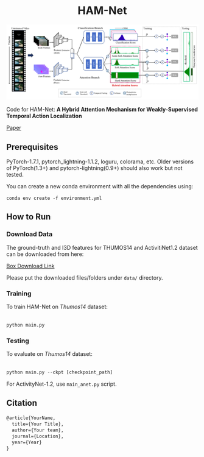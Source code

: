 <div align="center">    

# HAM-Net

<p align="center">
  <img src="data/hamnet_model.png" width="600">
</p>


</div>


Code for HAM-Net: **A Hybrid Attention Mechanism for Weakly-Supervised Temporal Action Localization**

[Paper](https://drive.google.com/file/d/16z4PyE_t6n6O1akN2OeAOVYemif7A8Nd/view?usp=sharing)

## Prerequisites

PyTorch-1.7.1, pytorch_lightning-1.1.2, loguru, colorama, etc. Older versions of PyTorch(1.3+) and pytorch-lightning(0.9+) should also work but not tested. 

You can create a new conda environment with all the dependencies using:
```
conda env create -f environment.yml
```

## How to Run

### Download Data

The ground-truth and I3D features for THUMOS14 and ActivitiNet1.2 dataset can be downloaded from here:

[Box Download Link](https://rpi.box.com/s/hf6djlgs7vnl7a2oamjt0vkrig42pwho)

Please put the downloaded files/folders under `data/` directory.

### Training

To train HAM-Net on *Thumos14* dataset:

```python

python main.py
```

### Testing

To evaluate on *Thumos14* dataset:

```python

python main.py --ckpt [checkpoint_path]
```

For ActivityNet-1.2, use `main_anet.py` script.


## Citation

```
@article{YourName,
  title={Your Title},
  author={Your team},
  journal={Location},
  year={Year}
}
``` 